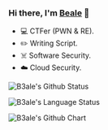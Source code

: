 ### Hi there, I'm [Beale](http://blog.b3ale.cn/) 👋

- 💻 CTFer (PWN & RE).
- ✏️ Writing Script.
- ☠️ Software Security.
- ☁️ Cloud Security.

![B3ale's Github Status](https://github-readme-stats.vercel.app/api?username=qianfei11&show_icons=true&theme=tokyonight)

![B3ale's Language Status](https://github-readme-stats.vercel.app/api/top-langs/?username=qianfei11&layout=compact&theme=tokyonight)

![B3ale's Github Chart](https://activity-graph.herokuapp.com/graph?username=qianfei11&bg_color=black&color=23affc&line=23affc)
